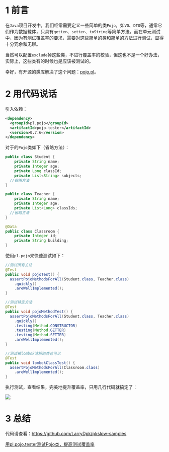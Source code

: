 # 1 前言

在`Java`项目开发中，我们经常需要定义一些简单的类`Pojo`，如`VO`、`DTO`等，通常它们作为数据载体，只具有`getter`、`setter`、`toString`等简单方法。而在单元测试中，因为有测试覆盖率的要求，需要对这些简单的类和简单的方法进行测试，显得十分冗余和无聊。

当然可以配置`exclude`掉这些类，不进行覆盖率的校验，但这也不是一个好办法，实际上，这些类有的时候也是应该被测试的。

幸好，有开源的类库解决了这个问题：[pojo.pl](https://www.pojo.pl/)。



# 2 用代码说话

引入依赖：

```xml
<dependency>
  <groupId>pl.pojo</groupId>
  <artifactId>pojo-tester</artifactId>
  <version>0.7.6</version>
</dependency>
```



对于的`Pojo`类如下（省略方法）：

```java
public class Student {
    private String name;
    private Integer age;
    private Long classId;
    private List<String> subjects;
  //省略方法
}

public class Teacher {
    private String name;
    private Integer age;
    private List<Long> classIds;
  //省略方法
}

@Data
public class Classroom {
    private Integer id;
    private String building;
}
```



使用`pl.pojo`来快速测试如下：

```java
//测试所有方法
@Test
public void pojoTest() {
  assertPojoMethodsForAll(Student.class, Teacher.class)
    .quickly()
    .areWellImplemented();
}

//测试特定方法
@Test
public void pojoMethodTest() {
  assertPojoMethodsForAll(Student.class, Teacher.class)
    .quickly()
    .testing(Method.CONSTRUCTOR)
    .testing(Method.GETTER)
    .testing(Method.SETTER)
    .areWellImplemented();
}

//测试被lombok注解的类也可以
@Test
public void lombokClassTest() {
  assertPojoMethodsForAll(Classroom.class)
    .areWellImplemented();
}
```



执行测试，查看结果，完美地提升覆盖率，只用几行代码就搞定了：

![](https://pkslow.oss-cn-shenzhen.aliyuncs.com/images/2021/03/pl-pojo-tester.png)



# 3 总结

代码请查看：https://github.com/LarryDpk/pkslow-samples



[用pl.pojo.tester测试Pojo类，提高测试覆盖率](https://www.pkslow.com/archives/pl-pojo-tester)
